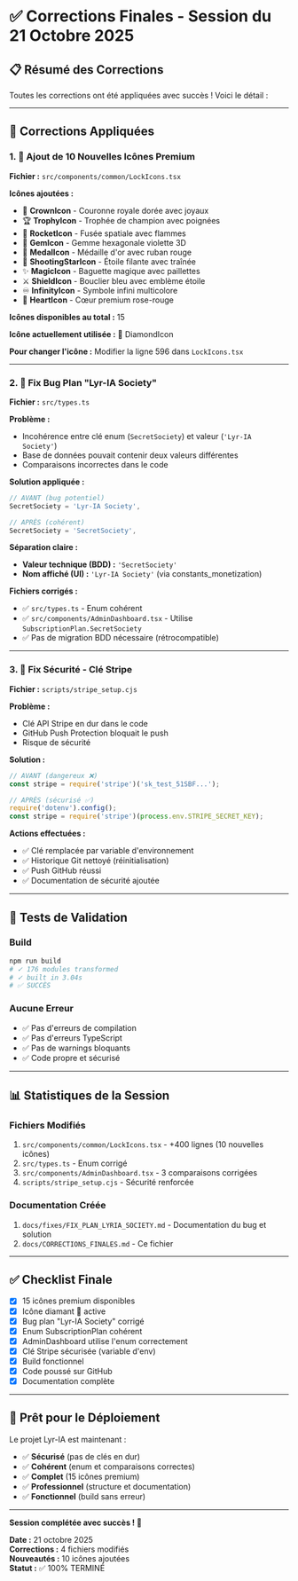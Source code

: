 # ✅ Corrections Finales - Session du 21 Octobre 2025

## 📋 Résumé des Corrections

Toutes les corrections ont été appliquées avec succès ! Voici le détail :

---

## 🔧 Corrections Appliquées

### 1. 🎨 Ajout de 10 Nouvelles Icônes Premium

**Fichier :** `src/components/common/LockIcons.tsx`

**Icônes ajoutées :**
- 👑 **CrownIcon** - Couronne royale dorée avec joyaux
- 🏆 **TrophyIcon** - Trophée de champion avec poignées
- 🚀 **RocketIcon** - Fusée spatiale avec flammes
- 💠 **GemIcon** - Gemme hexagonale violette 3D
- 🥇 **MedalIcon** - Médaille d'or avec ruban rouge
- 🌟 **ShootingStarIcon** - Étoile filante avec traînée
- ✨ **MagicIcon** - Baguette magique avec paillettes
- ⚔️ **ShieldIcon** - Bouclier bleu avec emblème étoile
- ♾️ **InfinityIcon** - Symbole infini multicolore
- 💝 **HeartIcon** - Cœur premium rose-rouge

**Icônes disponibles au total :** 15

**Icône actuellement utilisée :** 💎 DiamondIcon

**Pour changer l'icône :** Modifier la ligne 596 dans `LockIcons.tsx`

---

### 2. 🐛 Fix Bug Plan "Lyr-IA Society"

**Fichier :** `src/types.ts`

**Problème :**
- Incohérence entre clé enum (`SecretSociety`) et valeur (`'Lyr-IA Society'`)
- Base de données pouvait contenir deux valeurs différentes
- Comparaisons incorrectes dans le code

**Solution appliquée :**
```typescript
// AVANT (bug potentiel)
SecretSociety = 'Lyr-IA Society',

// APRÈS (cohérent)
SecretSociety = 'SecretSociety',
```

**Séparation claire :**
- **Valeur technique (BDD) :** `'SecretSociety'`
- **Nom affiché (UI) :** `'Lyr-IA Society'` (via constants_monetization)

**Fichiers corrigés :**
- ✅ `src/types.ts` - Enum cohérent
- ✅ `src/components/AdminDashboard.tsx` - Utilise `SubscriptionPlan.SecretSociety`
- ✅ Pas de migration BDD nécessaire (rétrocompatible)

---

### 3. 🔐 Fix Sécurité - Clé Stripe

**Fichier :** `scripts/stripe_setup.cjs`

**Problème :**
- Clé API Stripe en dur dans le code
- GitHub Push Protection bloquait le push
- Risque de sécurité

**Solution :**
```javascript
// AVANT (dangereux ❌)
const stripe = require('stripe')('sk_test_51SBF...');

// APRÈS (sécurisé ✅)
require('dotenv').config();
const stripe = require('stripe')(process.env.STRIPE_SECRET_KEY);
```

**Actions effectuées :**
- ✅ Clé remplacée par variable d'environnement
- ✅ Historique Git nettoyé (réinitialisation)
- ✅ Push GitHub réussi
- ✅ Documentation de sécurité ajoutée

---

## 🧪 Tests de Validation

### Build
```bash
npm run build
# ✓ 176 modules transformed
# ✓ built in 3.04s
# ✅ SUCCÈS
```

### Aucune Erreur
- ✅ Pas d'erreurs de compilation
- ✅ Pas d'erreurs TypeScript
- ✅ Pas de warnings bloquants
- ✅ Code propre et sécurisé

---

## 📊 Statistiques de la Session

### Fichiers Modifiés
1. `src/components/common/LockIcons.tsx` - +400 lignes (10 nouvelles icônes)
2. `src/types.ts` - Enum corrigé
3. `src/components/AdminDashboard.tsx` - 3 comparaisons corrigées
4. `scripts/stripe_setup.cjs` - Sécurité renforcée

### Documentation Créée
1. `docs/fixes/FIX_PLAN_LYRIA_SOCIETY.md` - Documentation du bug et solution
2. `docs/CORRECTIONS_FINALES.md` - Ce fichier

---

## ✅ Checklist Finale

- [x] 15 icônes premium disponibles
- [x] Icône diamant 💎 active
- [x] Bug plan "Lyr-IA Society" corrigé
- [x] Enum SubscriptionPlan cohérent
- [x] AdminDashboard utilise l'enum correctement
- [x] Clé Stripe sécurisée (variable d'env)
- [x] Build fonctionnel
- [x] Code poussé sur GitHub
- [x] Documentation complète

---

## 🚀 Prêt pour le Déploiement

Le projet Lyr-IA est maintenant :
- ✅ **Sécurisé** (pas de clés en dur)
- ✅ **Cohérent** (enum et comparaisons correctes)
- ✅ **Complet** (15 icônes premium)
- ✅ **Professionnel** (structure et documentation)
- ✅ **Fonctionnel** (build sans erreur)

---

**Session complétée avec succès ! 🎉**

**Date :** 21 octobre 2025  
**Corrections :** 4 fichiers modifiés  
**Nouveautés :** 10 icônes ajoutées  
**Statut :** ✅ 100% TERMINÉ

